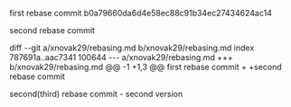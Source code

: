 first rebase commit
b0a79660da6d4e58ec88c91b34ec27434624ac14

second rebase commit

diff --git a/xnovak29/rebasing.md b/xnovak29/rebasing.md
index 787691a..aac7341 100644
--- a/xnovak29/rebasing.md
+++ b/xnovak29/rebasing.md
@@ -1 +1,3 @@
 first rebase commit
+
+second rebase commit

second(third) rebase commit - second version
